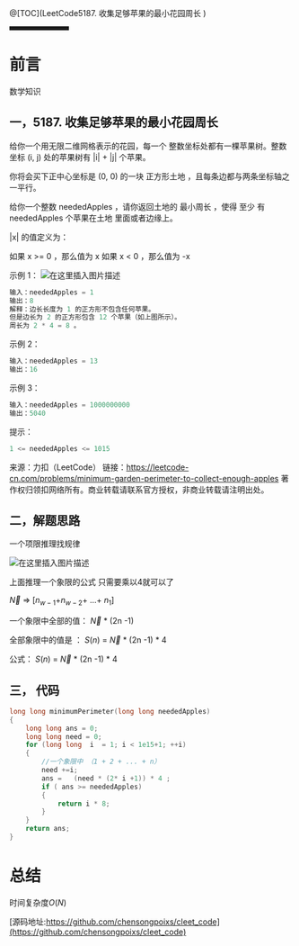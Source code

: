 ﻿@[TOC](LeetCode5187. 收集足够苹果的最小花园周长
)


<hr style=" border:solid; width:100px; height:1px;" color=#000000 size=1">

# 前言
数学知识

## 一，5187. 收集足够苹果的最小花园周长

给你一个用无限二维网格表示的花园，每一个 整数坐标处都有一棵苹果树。整数坐标 (i, j) 处的苹果树有 |i| + |j| 个苹果。

你将会买下正中心坐标是 (0, 0) 的一块 正方形土地 ，且每条边都与两条坐标轴之一平行。

给你一个整数 neededApples ，请你返回土地的 最小周长 ，使得 至少 有 neededApples 个苹果在土地 里面或者边缘上。

|x| 的值定义为：

如果 x >= 0 ，那么值为 x
如果 x < 0 ，那么值为 -x
 

示例 1：
![在这里插入图片描述](https://img-blog.csdnimg.cn/6384009257de4901afcf6f1fa4783c89.png?x-oss-process=image/watermark,type_ZmFuZ3poZW5naGVpdGk,shadow_10,text_aHR0cHM6Ly9ibG9nLmNzZG4ubmV0L1BvaXN4,size_16,color_FFFFFF,t_70#pic_center)

```c
输入：neededApples = 1
输出：8
解释：边长长度为 1 的正方形不包含任何苹果。
但是边长为 2 的正方形包含 12 个苹果（如上图所示）。
周长为 2 * 4 = 8 。
```

示例 2：

```c
输入：neededApples = 13
输出：16
```

示例 3：

```c
输入：neededApples = 1000000000
输出：5040
 ```

提示：

```c
1 <= neededApples <= 1015
```


来源：力扣（LeetCode）
链接：https://leetcode-cn.com/problems/minimum-garden-perimeter-to-collect-enough-apples
著作权归领扣网络所有。商业转载请联系官方授权，非商业转载请注明出处。

## 二，解题思路

一个项限推理找规律


![在这里插入图片描述](https://img-blog.csdnimg.cn/7149bc87777d4737bdbc7acbc8425467.png?x-oss-process=image/watermark,type_ZmFuZ3poZW5naGVpdGk,shadow_10,text_aHR0cHM6Ly9ibG9nLmNzZG4ubmV0L1BvaXN4,size_16,color_FFFFFF,t_70#pic_center)


上面推理一个象限的公式 只需要乘以4就可以了

 $\vec N$ $\Longrightarrow$ [$n_{w - 1}$+$n_{w - 2}$+ ...+ $n_1$]

一个象限中全部的值： $\vec N$  * (2n -1) 


全部象限中的值是 ： $S(n)$ = $\vec N$  * (2n -1)  * 4 



 公式： $S(n)$ = $\vec N$  * (2n -1)  * 4


## 三， 代码

```c
long long minimumPerimeter(long long neededApples)
{
    long long ans = 0;  
    long long need = 0;
    for (long long  i  = 1; i < 1e15+1; ++i)
    {
    	//一个象限中 （1 + 2 + ... + n） 
        need +=i;
        ans =   (need * (2* i +1)) * 4 ;
        if ( ans >= neededApples) 
        {
            return i * 8;
        }
    }
    return ans;
}

```

# 总结

时间复杂度$O(N)$



[源码地址:https://github.com/chensongpoixs/cleet_code](https://github.com/chensongpoixs/cleet_code)


